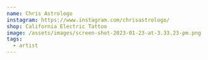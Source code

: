 ```yaml
---
name: Chris Astrologo
instagram: https://www.instagram.com/chrisastrologo/
shop: California Electric Tattoo
image: /assets/images/screen-shot-2023-01-23-at-3.33.23-pm.png
tags:
  - artist
---
```

